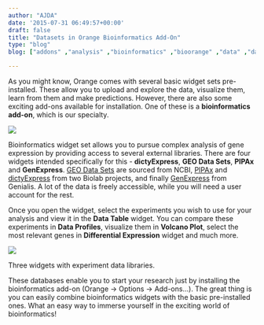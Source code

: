 ```yaml
---
author: "AJDA"
date: '2015-07-31 06:49:57+00:00'
draft: false
title: "Datasets in Orange Bioinformatics Add-On"
type: "blog"
blog: ["addons" ,"analysis" ,"bioinformatics" ,"bioorange" ,"data" ,"dataloading"  ]

---
```


As you might know, Orange comes with several basic widget sets pre-installed. These allow you to upload and explore the data, visualize them, learn from them and make predictions. However, there are also some exciting add-ons available for installation. One of these is a **bioinformatics add-on**, which is our specialty.

![](/images/2015/07/bioinformatics-blog.jpg)

Bioinformatics widget set allows you to pursue complex analysis of gene expression by providing access to several external libraries. There are four widgets intended specifically for this - **dictyExpress**, **GEO Data Sets**, **PIPAx** and **GenExpress**. [GEO Data Sets](http://www.ncbi.nlm.nih.gov/gds) are sourced from NCBI, [PIPAx](http://pipa.biolab.si/hp/) and [dictyExpress](http://dictyexpress.biolab.si/) from two Biolab projects, and finally [GenExpress](https://www.genialis.com/genexpress/) from Genialis. A lot of the data is freely accessible, while you will need a user account for the rest.

Once you open the widget, select the experiments you wish to use for your analysis and view it in the **Data Table** widget. You can compare these experiments in **Data Profiles**, visualize them in **Volcano Plot**, select the most relevant genes in **Differential Expression** widget and much more.



![](/images/2015/07/BioinfoDatasets.png)

Three widgets with experiment data libraries.



These databases enable you to start your research just by installing the bioinformatics add-on (Orange → Options → Add-ons…). The great thing is you can easily combine bioinformatics widgets with the basic pre-installed ones. What an easy way to immerse yourself in the exciting world of bioinformatics!
